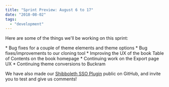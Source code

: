 ```yaml
---
title: "Sprint Preview: August 6 to 17"
date: "2018-08-02"
tags: 
  - "development"
---
```


Here are some of the things we'll be working on this sprint:

\* Bug fixes for a couple of theme elements and theme options \* Bug fixes/improvements to our cloning tool \* Improving the UX of the book Table of Contents on the book homepage \* Continuing work on the Export page UX \* Continuing theme conversions to Buckram

We have also made our [Shibboleth SSO Plugin](https://github.com/pressbooks/pressbooks-shibboleth-sso) public on GitHub, and invite you to test and give us comments!
